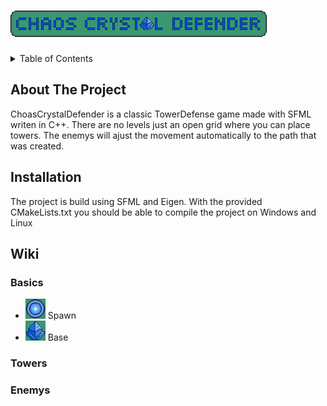 # ![Tower Defense](/data/logoTexture.png)

<!-- TABLE OF CONTENTS -->
<details>
  <summary>Table of Contents</summary>
  <ol>
    <li><a href="#about-the-project">About The Project</a></li>
    <li><a href="#installation">Installation</a></li>
    <li><a href="#wiki">Wiki</a></li>
      <ul>
        <li><a href="#basics">Basics</a></li>
        <li><a href="#towers">Towers</a></li>
        <li><a href="#enemys">Enemys</a></li>
      </ul>
  </ol>
</details>

## About The Project
ChoasCrystalDefender is a classic TowerDefense game made with SFML writen in C++.
There are no levels just an open grid where you can place towers. The enemys will ajust the movement automatically to the path that was created.
## Installation

The project is build using SFML and Eigen.
With the provided CMakeLists.txt you should be able to compile the project on Windows and Linux

## Wiki
### Basics
- ![Spawn](/data/spawnTexture.png) Spawn
- ![Base](/data/baseTexture.png) Base
### Towers
### Enemys

